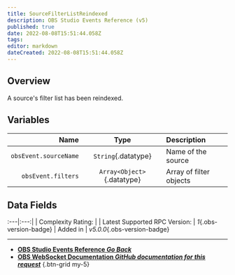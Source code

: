 ```yaml
---
title: SourceFilterListReindexed
description: OBS Studio Events Reference (v5)
published: true
date: 2022-08-08T15:51:44.058Z
tags: 
editor: markdown
dateCreated: 2022-08-08T15:51:44.058Z
---
```


## Overview
A source's filter list has been reindexed.

## Variables
Name | Type | Description | 
----:|:----:|:------------|
`obsEvent.sourceName` | `String`{.datatype} | Name of the source
`obsEvent.filters` | `Array<Object>`{.datatype} | Array of filter objects

## Data Fields
:---|:---:|
| Complexity Rating: | <span class="stars stars--3"></span>
| Latest Supported RPC Version: | *1*{.obs-version-badge}
| Added in | *v5.0.0*{.obs-version-badge}

---

- [<i class="mdi mdi-chevron-left"></i>**OBS Studio Events Reference *Go Back***](/en/Broadcasters/OBS/Events)
- [<i class="mdi mdi-github"></i> **OBS WebSocket Documentation *GitHub documentation for this request***](https://github.com/obsproject/obs-websocket/blob/master/docs/generated/protocol.md#sourcefilterlistreindexed)
{.btn-grid my-5}